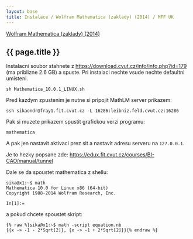 ```yaml
---
layout: base
title: Instalace / Wolfram Mathematica (zaklady) (2014) / MFF UK
---
```


[Wolfram Mathematica (zaklady) (2014)](.)

## {{ page.title }}


Instalacni soubor stahnete z <https://download.cvut.cz/info/info.php?id=179> (ma priblizne 2.6 GB) a spuste. Pri instalaci nechte vsude nechte defaultni umisteni.

```
sh Mathematica_10.0.1_LINUX.sh
```


Pred kazdym zpustenim je nutne si pripojit MathLM server prikazem:

```
ssh sikaondr@fray1.fit.cvut.cz -L 16286:leibniz.feld.cvut.cz:16286
```

Pak si muzete prikazem spustit grafickou verzi programu:

```
mathematica
```

A pak jen nastavit aktivaci prez sit a nastavit adresu serveru na `127.0.0.1`.

Je to hezky popsane zde: <https://edux.fit.cvut.cz/courses/BI-CAO/manual/tunnel>

Dale se da spoustet mathematica z shellu:

```
sika@x1:~$ math
Mathematica 10.0 for Linux x86 (64-bit)
Copyright 1988-2014 Wolfram Research, Inc.

In[1]:=

```

a pokud chcete spoustet skript:

```
{% raw %}sika@x1:~$ math -script equation.nb
{{x -> -1 - 2*Sqrt[2]}, {x -> -1 + 2*Sqrt[2]}}{% endraw %}
```


